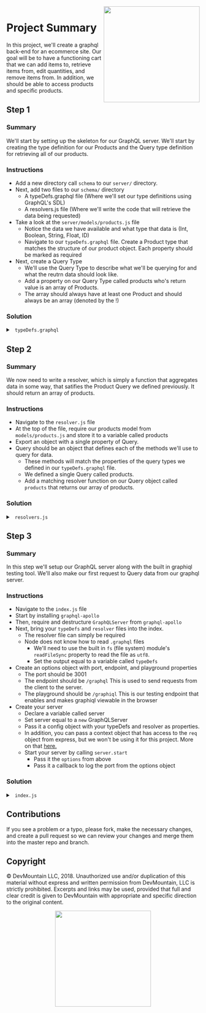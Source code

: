 <img src="https://s3.amazonaws.com/devmountain/readme-logo.png" width="250" align="right">

# Project Summary

In this project, we'll create a graphql back-end for an ecommerce site. Our goal will be to have a functioning cart that we can add items to, retrieve items from, edit quantities, and remove items from. In addition, we should be able to access products and specific products.

## Step 1

### Summary

We'll start by setting up the skeleton for our GraphQL server. We'll start by creating the type definition for our Products and the Query type definition for retrieving all of our products.

### Instructions
* Add a new directory call `schema` to our `server/` directory.
* Next, add two files to our `schema/` directory
    * A typeDefs.graphql file (Where we'll set our type definitions using GraphQL's SDL)
    * A resolvers.js file (Where we'll write the code that will retrieve the data being requested)
* Take a look at the `server/models/products.js` file
    * Notice the data we have available and what type that data is (Int, Boolean, String, Float, ID)
    * Navigate to our `typeDefs.graphql` file. Create a Product type that matches the structure of our product object. Each property should be marked as required
* Next, create a Query Type
    * We'll use the Query Type to describe what we'll be querying for and what the reutrn data should look like.
    * Add a property on our Query Type called products who's return value is an array of Products.
    * The array should always have at least one Product and should always be an array (denoted by the !)

### Solution

<details>

<summary> <code> typeDefs.graphql </code> </summary>

```
type Product {
  id: ID!
  title: String!
  color: String!
  category: String!
  price: Int!
}
type Query {
  products: [Product!]!
}
```

</details>

## Step 2

### Summary

We now need to write a resolver, which is simply a function that aggregates data in some way, that satifies the Product Query we defined previously. It should return an array of products.

### Instructions
* Navigate to the `resolver.js` file
* At the top of the file, require our products model from `models/products.js` and store it to a variable called products
* Export an object with a single property of Query.
* Query should be an object that defines each of the methods we'll use to query for data.
    * These methods will match the properties of the query types we defined in our `typeDefs.graphql` file.
    * We defined a single Query called products.
    * Add a matching resolver function on our Query object called `products` that returns our array of products.

### Solution

<details>

<summary> <code> resolvers.js </code> </summary>

```
const products = require('../models/products')
const resolvers = {
  Query: {
    products() {
      return products;
    }
  }
}

module.exports = resolvers;
```

</details>

## Step 3

### Summary

In this step we'll setup our GraphQL server along with the built in graphiql testing tool. We'll also make our first request to Query data from our graphql server.

### Instructions
* Navigate to the `index.js` file
* Start by installing `graphql-apollo`
* Then, require and destructure `GraphQLServer` from `graphql-apollo`
* Next, bring your `typeDefs` and `resolver` files into the index.
    * The resolver file can simply be required
    * Node does not know how to read `.graphql` files
        * We'll need to use the built in `fs` (file system) module's `readFileSync` property to read the file as `utf8`.
        * Set the output equal to a variable called `typeDefs`
* Create an options object with port, endpoint, and playground properties
    * The port should be 3001
    * The endpoint should be `/graphql` This is used to send requests from the client to the server.
    * The playground should be `/graphiql` This is our testing endpoint that enables and makes graphiql viewable in the browser
* Create your server
    * Declare a variable called server
    * Set server equal to a `new` GraphQLServer
    * Pass it a config object with your typeDefs and resolver as properties.
    * In addition, you can pass a context object that has access to the `req` object from express, but we won't be using it for this project. More on that <a href="https://github.com/prisma/graphql-yoga#constructorprops-props-graphqlserver">here.</a>
    * Start your server by calling `server.start`
        * Pass it the `options` from above
        * Pass it a callback to log the port from the options object


### Solution

<details>

<summary> <code> index.js </code> </summary>

```
const { readFileSync } = require('fs');
const { GraphQLServer } = require('graphql-yoga');

const typeDefs = readFileSync(`${__dirname}/schema/typeDefs.graphql`, 'utf8');
const resolvers = require('./schema/resolvers');

const options = {
  port: 3001,
  endpoint: '/graphql',
  playground: '/graphiql'
};

const server = new GraphQLServer({
  typeDefs,
  resolvers,
  // optional context function that accesses the req object from express
  context: req => ({
    ...req.request
  })
});

server.start(options, () =>
  console.log(`Server is running on localhost:${options.port}`)
);
```

</details>

## Contributions

If you see a problem or a typo, please fork, make the necessary changes, and create a pull request so we can review your changes and merge them into the master repo and branch.

## Copyright

© DevMountain LLC, 2018. Unauthorized use and/or duplication of this material without express and written permission from DevMountain, LLC is strictly prohibited. Excerpts and links may be used, provided that full and clear credit is given to DevMountain with appropriate and specific direction to the original content.

<p align="center">
<img src="https://s3.amazonaws.com/devmountain/readme-logo.png" width="250">
</p>
